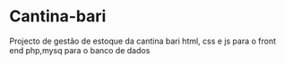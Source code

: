 # Cantina-bari
Projecto de gestão de estoque da cantina bari
 html, css e js para o front end
 php,mysq para o banco de dados
